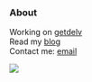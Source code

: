 ### About
Working on [getdelv](https://getdelv.com)   
Read my [blog](https://loreley.one)  
Contact me: [email](mailto:info@loreley.one)  


![](https://komarev.com/ghpvc/?username=BasedLukas&style=for-the-badge)



